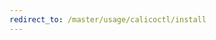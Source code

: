 ```yaml
---
redirect_to: /master/usage/calicoctl/install
---
```


<!--- Page was deleted, now it just performs a redirect
 +to its replacement so as to prevent a 404. Site does not support
 +server-side redirects right now. -->